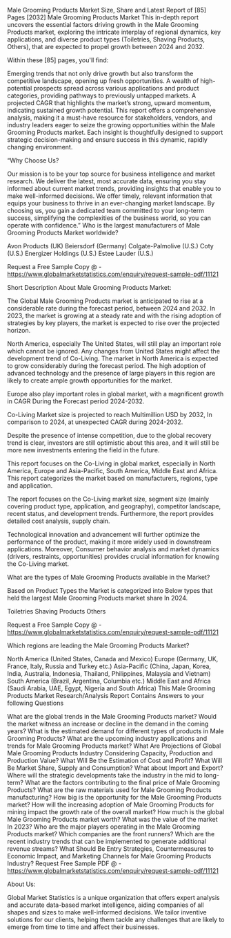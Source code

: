 Male Grooming Products Market Size, Share and Latest Report of [85] Pages [2032]
Male Grooming Products Market This in-depth report uncovers the essential factors driving growth in the Male Grooming Products market, exploring the intricate interplay of regional dynamics, key applications, and diverse product types (Toiletries, Shaving Products, Others), that are expected to propel growth between 2024 and 2032.

Within these [85] pages, you'll find:

Emerging trends that not only drive growth but also transform the competitive landscape, opening up fresh opportunities.
A wealth of high-potential prospects spread across various applications and product categories, providing pathways to previously untapped markets.
A projected CAGR that highlights the market’s strong, upward momentum, indicating sustained growth potential.
This report offers a comprehensive analysis, making it a must-have resource for stakeholders, vendors, and industry leaders eager to seize the growing opportunities within the Male Grooming Products market. Each insight is thoughtfully designed to support strategic decision-making and ensure success in this dynamic, rapidly changing environment.

“Why Choose Us?

Our mission is to be your top source for business intelligence and market research.
We deliver the latest, most accurate data, ensuring you stay informed about current market trends, providing insights that enable you to make well-informed decisions.
We offer timely, relevant information that equips your business to thrive in an ever-changing market landscape.
By choosing us, you gain a dedicated team committed to your long-term success, simplifying the complexities of the business world, so you can operate with confidence.”
Who is the largest manufacturers of Male Grooming Products Market worldwide?

 

Avon Products (UK)
Beiersdorf (Germany)
Colgate-Palmolive (U.S.)
Coty (U.S.)
Energizer Holdings (U.S.)
Estee Lauder (U.S.)
 

Request a Free Sample Copy @ - https://www.globalmarketstatistics.com/enquiry/request-sample-pdf/11121

 

Short Description About Male Grooming Products Market:

The Global Male Grooming Products market is anticipated to rise at a considerable rate during the forecast period, between 2024 and 2032. In 2023, the market is growing at a steady rate and with the rising adoption of strategies by key players, the market is expected to rise over the projected horizon.

North America, especially The United States, will still play an important role which cannot be ignored. Any changes from United States might affect the development trend of Co-Living. The market in North America is expected to grow considerably during the forecast period. The high adoption of advanced technology and the presence of large players in this region are likely to create ample growth opportunities for the market.

Europe also play important roles in global market, with a magnificent growth in CAGR During the Forecast period 2024-2032.

Co-Living Market size is projected to reach Multimillion USD by 2032, In comparison to 2024, at unexpected CAGR during 2024-2032.

Despite the presence of intense competition, due to the global recovery trend is clear, investors are still optimistic about this area, and it will still be more new investments entering the field in the future.

This report focuses on the Co-Living in global market, especially in North America, Europe and Asia-Pacific, South America, Middle East and Africa. This report categorizes the market based on manufacturers, regions, type and application.

The report focuses on the Co-Living market size, segment size (mainly covering product type, application, and geography), competitor landscape, recent status, and development trends. Furthermore, the report provides detailed cost analysis, supply chain.

Technological innovation and advancement will further optimize the performance of the product, making it more widely used in downstream applications. Moreover, Consumer behavior analysis and market dynamics (drivers, restraints, opportunities) provides crucial information for knowing the Co-Living market.

What are the types of Male Grooming Products available in the Market?

Based on Product Types the Market is categorized into Below types that held the largest Male Grooming Products market share In 2024.

 

Toiletries
Shaving Products
Others
 

Request a Free Sample Copy @ - https://www.globalmarketstatistics.com/enquiry/request-sample-pdf/11121

Which regions are leading the Male Grooming Products Market?

North America (United States, Canada and Mexico)
Europe (Germany, UK, France, Italy, Russia and Turkey etc.)
Asia-Pacific (China, Japan, Korea, India, Australia, Indonesia, Thailand, Philippines, Malaysia and Vietnam)
South America (Brazil, Argentina, Columbia etc.)
Middle East and Africa (Saudi Arabia, UAE, Egypt, Nigeria and South Africa)
This Male Grooming Products Market Research/Analysis Report Contains Answers to your following Questions

What are the global trends in the Male Grooming Products market? Would the market witness an increase or decline in the demand in the coming years?
What is the estimated demand for different types of products in Male Grooming Products? What are the upcoming industry applications and trends for Male Grooming Products market?
What Are Projections of Global Male Grooming Products Industry Considering Capacity, Production and Production Value? What Will Be the Estimation of Cost and Profit? What Will Be Market Share, Supply and Consumption? What about Import and Export?
Where will the strategic developments take the industry in the mid to long-term?
What are the factors contributing to the final price of Male Grooming Products? What are the raw materials used for Male Grooming Products manufacturing?
How big is the opportunity for the Male Grooming Products market? How will the increasing adoption of Male Grooming Products for mining impact the growth rate of the overall market?
How much is the global Male Grooming Products market worth? What was the value of the market In 2023?
Who are the major players operating in the Male Grooming Products market? Which companies are the front runners?
Which are the recent industry trends that can be implemented to generate additional revenue streams?
What Should Be Entry Strategies, Countermeasures to Economic Impact, and Marketing Channels for Male Grooming Products Industry?
Request Free Sample PDF @ - https://www.globalmarketstatistics.com/enquiry/request-sample-pdf/11121

About Us:

Global Market Statistics is a unique organization that offers expert analysis and accurate data-based market intelligence, aiding companies of all shapes and sizes to make well-informed decisions. We tailor inventive solutions for our clients, helping them tackle any challenges that are likely to emerge from time to time and affect their businesses.